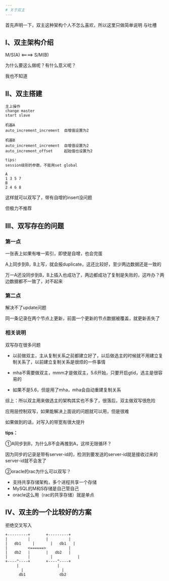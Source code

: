 ```yaml
---
# 关于双主
---
```


首先声明一下，双主这种架构个人不怎么喜欢，所以这里只做简单说明 与吐槽

## Ⅰ、双主架构介绍
M/S(A) <====> S/M(B)

为什么要这么做呢？有什么意义呢？

我也不知道

## Ⅱ、双主搭建
```
主上操作
change master
start slave

机器A
auto_increment_increment  自增值设置为2

机器B
auto_increment_increment  自增值设置为2
auto_increment_offset     起始值也设置为2

tips:
session级别的参数，不能用set global

A
1 3 5 7
B
2 4 6 8
```

这样就可以双写了，带有自增的insert没问题

但极力不推荐

## Ⅲ、双写存在的问题
### 第一点
一张表上如果有唯一索引，即使是自增，也会完蛋

A上同步到B，B上写，就会报duplicate，这还比较好，至少两边数据还是一致的

万一A还没同步到B，B上插入也成功了，两边都成功了复制是失败的，这咋办？两边数据都不一致了，对不起来

### 第二点
解决不了update问题

同一条记录在两个节点上更新，前面一个更新的节点数据被覆盖，就更新丢失了

### 相关说明
双写存在很多问题

- 以前做双主，主从复制关系之前都建立好了，以后做选主的时候就不用建立复制关系了，以前建立复制关系是很烦的一件事情

- mha不需要做双主，mmm才是做双主，5.6开始，只要开启gtid，选主是很容易的

- 如果不是5.6，但是用了mha，mha会自动重建复制关系

综上：所以双主用来做选主的架构其实也不多了，很落后，双主做双写很危险

应用层控制双写，如果能解决上面说的问题就可以用，但是很难

如果做到的话，对写入的带宽有很大提升

**tips：**

①A同步到B，为什么B不会再推到A，这样无限循环？

因为同步的记录是带有server-id的，检测到要发送的server-id就是接收过来的server-id就不会发了


②oracle的rac为什么可以双写？

- 支持共享存储架构，多个进程共享一个存储
- MySQL的M和S存储是自己管自己
- oracle这么用（rac的共享存储）就是单点

## Ⅳ、双主的一个比较好的方案

拒绝交叉写入

```
+---------+       +---------+
|         |       |         |
|	db1     |       |   db1   |
|         <======>          |
|   db2   |       |   db2   |
|         |		    |	        |
+----^----+       +----^----+
     |                 |
	   |                 |
	  db1               db2
```
